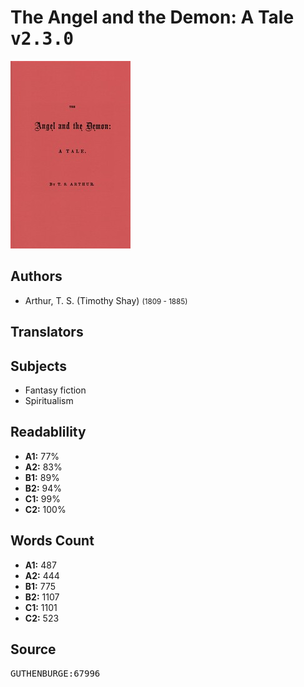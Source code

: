 # The Angel and the Demon: A Tale <kbd>v2.3.0</kbd>

![](./cover.medium.jpg "")

## Authors


 - Arthur, T. S. (Timothy Shay) <small>(1809 - 1885)</small>

## Translators



## Subjects


 - Fantasy fiction
 - Spiritualism

## Readablility


 - **A1:** 77%
 - **A2:** 83%
 - **B1:** 89%
 - **B2:** 94%
 - **C1:** 99%
 - **C2:** 100%

## Words Count


 - **A1:** 487
 - **A2:** 444
 - **B1:** 775
 - **B2:** 1107
 - **C1:** 1101
 - **C2:** 523

## Source


<kbd>GUTHENBURGE:67996</kbd>
